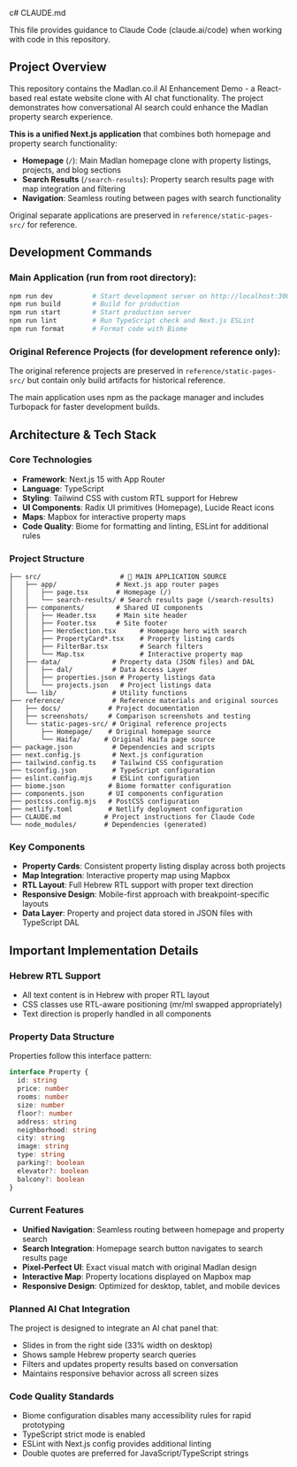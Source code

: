c# CLAUDE.md

This file provides guidance to Claude Code (claude.ai/code) when working with code in this repository.

## Project Overview

This repository contains the Madlan.co.il AI Enhancement Demo - a React-based real estate website clone with AI chat functionality. The project demonstrates how conversational AI search could enhance the Madlan property search experience.

**This is a unified Next.js application** that combines both homepage and property search functionality:
- **Homepage** (`/`): Main Madlan homepage clone with property listings, projects, and blog sections
- **Search Results** (`/search-results`): Property search results page with map integration and filtering
- **Navigation**: Seamless routing between pages with search functionality

Original separate applications are preserved in `reference/static-pages-src/` for reference.

## Development Commands

### Main Application (run from root directory):
```bash
npm run dev          # Start development server on http://localhost:3000 with Turbopack
npm run build        # Build for production
npm run start        # Start production server
npm run lint         # Run TypeScript check and Next.js ESLint
npm run format       # Format code with Biome
```

### Original Reference Projects (for development reference only):
The original reference projects are preserved in `reference/static-pages-src/` but contain only build artifacts for historical reference.

The main application uses npm as the package manager and includes Turbopack for faster development builds.

## Architecture & Tech Stack

### Core Technologies
- **Framework**: Next.js 15 with App Router
- **Language**: TypeScript
- **Styling**: Tailwind CSS with custom RTL support for Hebrew
- **UI Components**: Radix UI primitives (Homepage), Lucide React icons
- **Maps**: Mapbox for interactive property maps
- **Code Quality**: Biome for formatting and linting, ESLint for additional rules

### Project Structure
```
├── src/                    # 🎯 MAIN APPLICATION SOURCE
│   ├── app/               # Next.js app router pages
│   │   ├── page.tsx       # Homepage (/)
│   │   └── search-results/ # Search results page (/search-results)
│   ├── components/        # Shared UI components
│   │   ├── Header.tsx     # Main site header
│   │   ├── Footer.tsx     # Site footer
│   │   ├── HeroSection.tsx      # Homepage hero with search
│   │   ├── PropertyCard*.tsx    # Property listing cards
│   │   ├── FilterBar.tsx        # Search filters
│   │   └── Map.tsx              # Interactive property map
│   ├── data/             # Property data (JSON files) and DAL
│   │   ├── dal/          # Data Access Layer
│   │   ├── properties.json # Property listings data
│   │   └── projects.json   # Project listings data
│   └── lib/              # Utility functions
├── reference/            # Reference materials and original sources
│   ├── docs/            # Project documentation
│   ├── screenshots/     # Comparison screenshots and testing
│   └── static-pages-src/ # Original reference projects
│       ├── Homepage/    # Original homepage source
│       └── Haifa/      # Original Haifa page source
├── package.json          # Dependencies and scripts
├── next.config.js        # Next.js configuration
├── tailwind.config.ts    # Tailwind CSS configuration
├── tsconfig.json         # TypeScript configuration
├── eslint.config.mjs     # ESLint configuration
├── biome.json           # Biome formatter configuration
├── components.json      # UI components configuration
├── postcss.config.mjs   # PostCSS configuration
├── netlify.toml         # Netlify deployment configuration
├── CLAUDE.md           # Project instructions for Claude Code
└── node_modules/       # Dependencies (generated)
```

### Key Components
- **Property Cards**: Consistent property listing display across both projects
- **Map Integration**: Interactive property map using Mapbox
- **RTL Layout**: Full Hebrew RTL support with proper text direction
- **Responsive Design**: Mobile-first approach with breakpoint-specific layouts
- **Data Layer**: Property and project data stored in JSON files with TypeScript DAL

## Important Implementation Details

### Hebrew RTL Support
- All text content is in Hebrew with proper RTL layout
- CSS classes use RTL-aware positioning (mr/ml swapped appropriately)
- Text direction is properly handled in all components

### Property Data Structure
Properties follow this interface pattern:
```typescript
interface Property {
  id: string
  price: number
  rooms: number
  size: number
  floor?: number
  address: string
  neighborhood: string
  city: string
  image: string
  type: string
  parking?: boolean
  elevator?: boolean
  balcony?: boolean
}
```

### Current Features
- **Unified Navigation**: Seamless routing between homepage and property search
- **Search Integration**: Homepage search button navigates to search results page
- **Pixel-Perfect UI**: Exact visual match with original Madlan design
- **Interactive Map**: Property locations displayed on Mapbox map
- **Responsive Design**: Optimized for desktop, tablet, and mobile devices

### Planned AI Chat Integration
The project is designed to integrate an AI chat panel that:
- Slides in from the right side (33% width on desktop)
- Shows sample Hebrew property search queries
- Filters and updates property results based on conversation
- Maintains responsive behavior across all screen sizes

### Code Quality Standards
- Biome configuration disables many accessibility rules for rapid prototyping
- TypeScript strict mode is enabled
- ESLint with Next.js config provides additional linting
- Double quotes are preferred for JavaScript/TypeScript strings